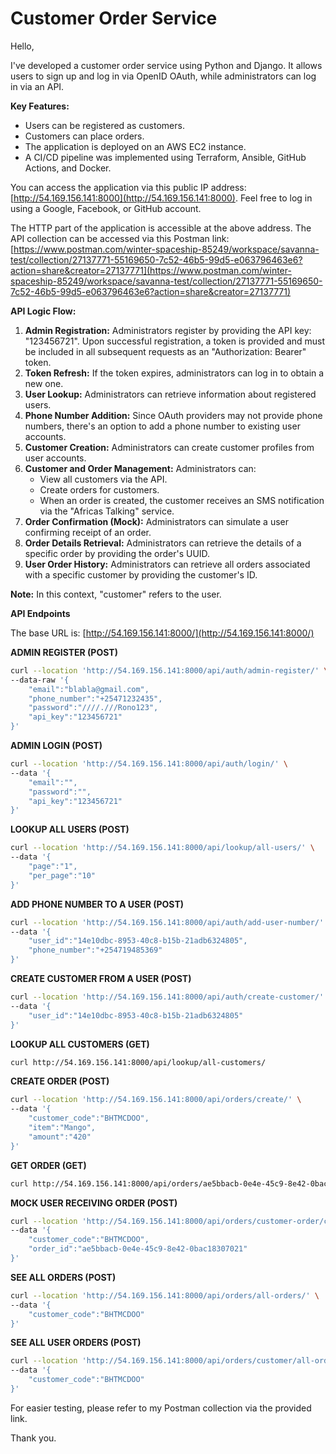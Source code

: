 # Customer Order Service

Hello,

I've developed a customer order service using Python and Django. It allows users to sign up and log in via OpenID OAuth, while administrators can log in via an API.

**Key Features:**

* Users can be registered as customers.
* Customers can place orders.
* The application is deployed on an AWS EC2 instance.
* A CI/CD pipeline was implemented using Terraform, Ansible, GitHub Actions, and Docker.

You can access the application via this public IP address: [http://54.169.156.141:8000](http://54.169.156.141:8000). Feel free to log in using a Google, Facebook, or GitHub account.

The HTTP part of the application is accessible at the above address. The API collection can be accessed via this Postman link: [https://www.postman.com/winter-spaceship-85249/workspace/savanna-test/collection/27137771-55169650-7c52-46b5-99d5-e063796463e6?action=share&creator=27137771](https://www.postman.com/winter-spaceship-85249/workspace/savanna-test/collection/27137771-55169650-7c52-46b5-99d5-e063796463e6?action=share&creator=27137771)

**API Logic Flow:**

1.  **Admin Registration:** Administrators register by providing the API key: "123456721". Upon successful registration, a token is provided and must be included in all subsequent requests as an "Authorization: Bearer" token.
2.  **Token Refresh:** If the token expires, administrators can log in to obtain a new one.
3.  **User Lookup:** Administrators can retrieve information about registered users.
4.  **Phone Number Addition:** Since OAuth providers may not provide phone numbers, there's an option to add a phone number to existing user accounts.
5.  **Customer Creation:** Administrators can create customer profiles from user accounts.
6.  **Customer and Order Management:** Administrators can:
    * View all customers via the API.
    * Create orders for customers.
    * When an order is created, the customer receives an SMS notification via the "Africas Talking" service.
7.  **Order Confirmation (Mock):** Administrators can simulate a user confirming receipt of an order.
8.  **Order Details Retrieval:** Administrators can retrieve the details of a specific order by providing the order's UUID.
9.  **User Order History:** Administrators can retrieve all orders associated with a specific customer by providing the customer's ID.

**Note:** In this context, "customer" refers to the user.

**API Endpoints**

The base URL is: [http://54.169.156.141:8000/](http://54.169.156.141:8000/)

**ADMIN REGISTER (POST)**

```bash
curl --location 'http://54.169.156.141:8000/api/auth/admin-register/' \
--data-raw '{
    "email":"blabla@gmail.com",
    "phone_number":"+25471232435",
    "password":"////.///Rono123",
    "api_key":"123456721"
}'
```

**ADMIN LOGIN (POST)**

```bash
curl --location 'http://54.169.156.141:8000/api/auth/login/' \
--data '{
    "email":"",
    "password":"",
    "api_key":"123456721"
}'
```

**LOOKUP ALL USERS (POST)**

```bash
curl --location 'http://54.169.156.141:8000/api/lookup/all-users/' \
--data '{
    "page":"1",
    "per_page":"10"
}'
```

**ADD PHONE NUMBER TO A USER (POST)**

```bash
curl --location 'http://54.169.156.141:8000/api/auth/add-user-number/' \
--data '{
    "user_id":"14e10dbc-8953-40c8-b15b-21adb6324805",
    "phone_number":"+254719485369"
}'
```

**CREATE CUSTOMER FROM A USER (POST)**

```bash
curl --location 'http://54.169.156.141:8000/api/auth/create-customer/' \
--data '{
    "user_id":"14e10dbc-8953-40c8-b15b-21adb6324805"
}'
```

**LOOKUP ALL CUSTOMERS (GET)**

```bash
curl http://54.169.156.141:8000/api/lookup/all-customers/
```

**CREATE ORDER (POST)**

```bash
curl --location 'http://54.169.156.141:8000/api/orders/create/' \
--data '{
    "customer_code":"BHTMCDOO",
    "item":"Mango",
    "amount":"420"
}'
```

**GET ORDER (GET)**

```bash
curl http://54.169.156.141:8000/api/orders/ae5bbacb-0e4e-45c9-8e42-0bac18307021/
```

**MOCK USER RECEIVING ORDER (POST)**

```bash
curl --location 'http://54.169.156.141:8000/api/orders/customer-order/confirm/' \
--data '{
    "customer_code":"BHTMCDOO",
    "order_id":"ae5bbacb-0e4e-45c9-8e42-0bac18307021"
}'
```

**SEE ALL ORDERS (POST)**

```bash
curl --location 'http://54.169.156.141:8000/api/orders/all-orders/' \
--data '{
    "customer_code":"BHTMCDOO"
}'
```

**SEE ALL USER ORDERS (POST)**

```bash
curl --location 'http://54.169.156.141:8000/api/orders/customer/all-orders/' \
--data '{
    "customer_code":"BHTMCDOO"
}'
```

For easier testing, please refer to my Postman collection via the provided link.

Thank you.